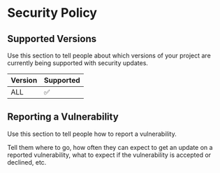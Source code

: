 # Security Policy

## Supported Versions

Use this section to tell people about which versions of your project are
currently being supported with security updates.

| Version | Supported          |
| ------- | ------------------ |
| ALL     | :white_check_mark: |

## Reporting a Vulnerability

Use this section to tell people how to report a vulnerability.

Tell them where to go, how often they can expect to get an update on a
reported vulnerability, what to expect if the vulnerability is accepted or
declined, etc.
